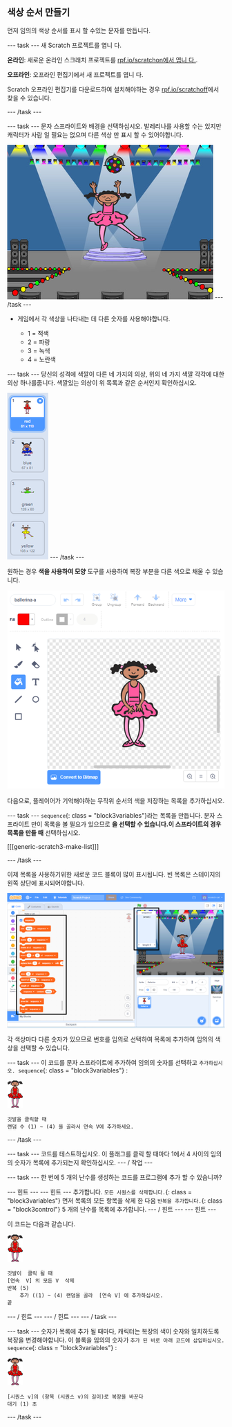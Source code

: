 ## 색상 순서 만들기

먼저 임의의 색상 순서를 표시 할 수있는 문자를 만듭니다.

\--- task \--- 새 Scratch 프로젝트를 엽니 다.

**온라인**: 새로운 온라인 스크래치 프로젝트를 [rpf.io/scratchon에서 엽니 다.](https://rpf.io/scratchon).

**오프라인**: 오프라인 편집기에서 새 프로젝트를 엽니 다.

Scratch 오프라인 편집기를 다운로드하여 설치해야하는 경우 [rpf.io/scratchoff](https://rpf.io/scratchoff)에서 찾을 수 있습니다.

\--- /task \---

\--- task \--- 문자 스프라이트와 배경을 선택하십시오. 발레리나를 사용할 수는 있지만 캐릭터가 사람 일 필요는 없으며 다른 색상 만 표시 할 수 있어야합니다.

![스크린샷](images/colour-sprite.png) \--- /task \---

+ 게임에서 각 색상을 나타내는 데 다른 숫자를 사용해야합니다.
    
    + 1 = 적색
    + 2 = 파랑
    + 3 = 녹색
    + 4 = 노란색

\--- task \--- 당신의 성격에 색깔이 다른 네 가지의 의상, 위의 네 가지 색깔 각각에 대한 의상 하나를줍니다. 색깔있는 의상이 위 목록과 같은 순서인지 확인하십시오.

![스크린샷](images/colour-costume.png) \--- /task \---

원하는 경우 **색을 사용하여 모양** 도구를 사용하여 복장 부분을 다른 색으로 채울 수 있습니다.

![색깔 - 모양](images/color-a-shape.png)

다음으로, 플레이어가 기억해야하는 무작위 순서의 색을 저장하는 목록을 추가하십시오.

\--- task \--- `sequence`{: class = "block3variables"}라는 목록을 만듭니다. 문자 스프라이트 만이 목록을 볼 필요가 있으므로 **을 선택할 수 있습니다.이 스프라이트의 경우 목록을 만들 때** 선택하십시오.

[[[generic-scratch3-make-list]]]

\--- /task \---

이제 목록을 사용하기위한 새로운 코드 블록이 많이 표시됩니다. 빈 목록은 스테이지의 왼쪽 상단에 표시되어야합니다.

![스크린샷](images/colour-list-blocks-annotated.png)

각 색상마다 다른 숫자가 있으므로 번호를 임의로 선택하여 목록에 추가하여 임의의 색상을 선택할 수 있습니다.

\--- task \--- 이 코드를 문자 스프라이트에 추가하여 임의의 숫자를 선택하고 `추가하십시오. sequence`{: class = "block3variables"} :

![발레리나](images/ballerina.png)

```blocks3
깃발을 클릭할 때
랜덤 수 (1) ~ (4) 을 골라서 연속 V에 추가하세요.
```

\--- /task \---

\--- task \--- 코드를 테스트하십시오. 이 플래그를 클릭 할 때마다 1에서 4 사이의 임의의 숫자가 목록에 추가되는지 확인하십시오. \--- / 작업 \---

\--- task \--- 한 번에 5 개의 난수를 생성하는 코드를 프로그램에 추가 할 수 있습니까?

\--- 힌트 \--- \--- 힌트 \--- 추가합니다. `모든 시퀀스를 삭제합니다.`{: class = "block3variables"} 먼저 목록의 모든 항목을 삭제 한 다음 `반복을 추가합니다.`{: class = "block3control"} 5 개의 난수를 목록에 추가합니다. \--- / 힌트 \--- \--- 힌트 \---

이 코드는 다음과 같습니다.

![발레리나](images/ballerina.png)

```blocks3
깃발이  클릭 될 때
[연속  V] 의 모든 V  삭제
반복 (5)
    추가 ((1) ~ (4) 랜덤을 골라  [연속 V] 에 추가하십시오.
끝
```

\--- / 힌트 \--- \--- / 힌트 \--- \--- / task \---

\--- task \--- 숫자가 목록에 추가 될 때마다, 캐릭터는 복장의 색이 숫자와 일치하도록 복장을 변경해야합니다. 이 블록을 임의의 숫자가 `추가 된 바로 아래 코드에 삽입하십시오. sequence`{: class = "block3variables"} :

![발레리나](images/ballerina.png)

```blocks3
[시퀀스 v]의 (항목 (시퀀스 v)의 길이)로 복장을 바꾼다
대기 (1) 초
```

\--- /task \---